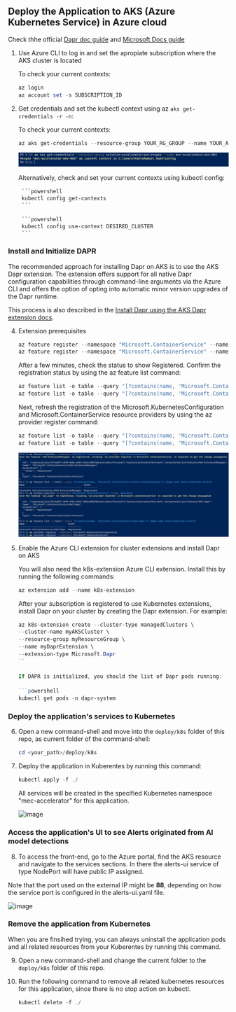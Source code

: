 ## Deploy the Application to AKS (Azure Kubernetes Service) in Azure cloud 

Check thhe official [Dapr doc guide](https://docs.dapr.io/operations/hosting/kubernetes/cluster/setup-aks/) and [Microsoft Docs guide](https://learn.microsoft.com/en-us/azure/aks/learn/quick-kubernetes-deploy-cli)

1. Use Azure CLI to log in and set the apropiate subscription where the AKS cluster is located

    To check your current contexts:

    ```powershell
    az login
    az account set -s SUBSCRIPTION_ID
    ```

2. Get credentials and set the kubectl context using az `aks get-credentials -r -n`:

    To check your current contexts:

    ```powershell
    az aks get-credentials --resource-group YOUR_RG_GROUP --name YOUR_AKS_NAME
    ```

    ![kubectl minikube context](/docs/imgs/deploy/aks1.png)


    Alternatively, check and set your current contexts using kubectl config:

        ```powershell
        kubectl config get-contexts
        ```

        ```powershell
        kubectl config use-context DESIRED_CLUSTER
        ```

### Install and Initialize DAPR

The recommended approach for installing Dapr on AKS is to use the AKS Dapr extension. The extension offers support for all native Dapr configuration capabilities through command-line arguments via the Azure CLI and offers the option of opting into automatic minor version upgrades of the Dapr runtime.

This process is also described in the [Install Dapr using the AKS Dapr extension 
docs](https://docs.dapr.io/operations/hosting/kubernetes/kubernetes-deploy/#install-with-dapr-cli). 

4. Extension prerequisites 

    ```powershell
    az feature register --namespace "Microsoft.ContainerService" --name "AKS-ExtensionManager"
    az feature register --namespace "Microsoft.ContainerService" --name "AKS-Dapr"
    ```
    
    After a few minutes, check the status to show Registered. Confirm the registration status by using the az feature list command:

    ```powershell
    az feature list -o table --query "[?contains(name, 'Microsoft.ContainerService/AKS-ExtensionManager')].{Name:name,State:properties.state}"
    az feature list -o table --query "[?contains(name, 'Microsoft.ContainerService/AKS-Dapr')].{Name:name,State:properties.state}"
    ```
    Next, refresh the registration of the Microsoft.KubernetesConfiguration and Microsoft.ContainerService resource providers by using the az provider register command:

    ```powershell
    az feature list -o table --query "[?contains(name, 'Microsoft.ContainerService/AKS-ExtensionManager')].{Name:name,State:properties.state}"
    az feature list -o table --query "[?contains(name, 'Microsoft.ContainerService/AKS-Dapr')].{Name:name,State:properties.state}"
    ```

    ![kubectl minikube context](/docs/imgs/deploy/aks2.png)


5. Enable the Azure CLI extension for cluster extensions and install Dapr on AKS

    You will also need the k8s-extension Azure CLI extension. Install this by running the following commands:
    
    ```powershell
    az extension add --name k8s-extension
    ```

    After your subscription is registered to use Kubernetes extensions, install Dapr on your cluster by creating the Dapr extension. For example:

    ```powershell
    az k8s-extension create --cluster-type managedClusters \
    --cluster-name myAKSCluster \
    --resource-group myResourceGroup \
    --name myDaprExtension \
    --extension-type Microsoft.Dapr
    ``
    
    If DAPR is initialized, you should the list of Dapr pods running:

    ```powershell
    kubectl get pods -n dapr-system
    ```

### Deploy the application's services to Kubernetes

6. Open a new command-shell and move into the `deploy/k8s` folder of this repo, as current folder of the command-shell:

    ```powershell
    cd <your_path>/deploy/k8s
    ```

7. Deploy the application in Kuberentes by running this command:

    ```powershell
    kubectl apply -f ./
    ```

    All services will be created in the specified Kubernetes namespace "mec-accelerator" for this application.
    
    ![image](https://user-images.githubusercontent.com/1712635/219480144-75f3998d-998c-464d-bc8a-7e9a1a265a0e.png)


### Access the application's UI to see Alerts originated from AI model detections

8. To access the front-end, go to the Azure portal, find the AKS resource and navigate to the services sections. In there the alerts-ui service of type NodePort will have public IP assigned.

Note that the port used on the external IP might be **88**, depending on how the service port is configured in the alerts-ui.yaml file.

![image](https://user-images.githubusercontent.com/1712635/220746544-90e6e492-fd44-4f0b-8dc4-07661fc72558.png)

### Remove the application from Kubernetes 

When you are finsihed trying, you can always uninstall the application pods and all related resources from your Kuberentes by running this command.

9. Open a new command-shell and change the current folder to the `deploy/k8s` folder of this repo.

10. Run the following command to remove all related kubernetes resources for this application, since there is no stop action on kubectl.

    ```powershell
    kubectl delete -f ./
    ```



